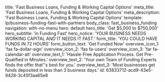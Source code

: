 title: 'Fast Business Loans, Funding & Working Capital Options'
meta_title: 'Fast Business Loans, Funding & Working Capital Options'
meta_description: 'Fast Business Loans, Funding & Working Capital Options'
template: lp/business-funding-fast-with-partners
body_class: fast_business_funding
navigation: with-no-menu
hero: default
hero_title: 'Get $5,000 to $750,000'
hero_subtitle: 'in Funding Fast'
hero_notice: 'YOUR BUSINESS NEEDS WORKING CAPITAL AND IT NEEDS IT FAST.'
form_title: 'YOU COULD HAVE FUNDS IN  72 HOURS'
form_button_text: 'Get Funded Now'
overview_icon_1: 'fas fa-dollar-sign'
overview_icon_2: 'fas fa-users'
overview_icon_3: 'far fa-calendar-alt'
overview_text_1: 'Hassle-Free Application Process. Get Pre-Qualified in Minutes.'
overview_text_2: 'Your own Team of Funding Experts finds the offer that''s best for you.'
overview_text_3: 'Most businesses get funds deposited in less than 3 business days.'
id: 63833712-acd9-43e5-9428-3c45f3aa65e8
